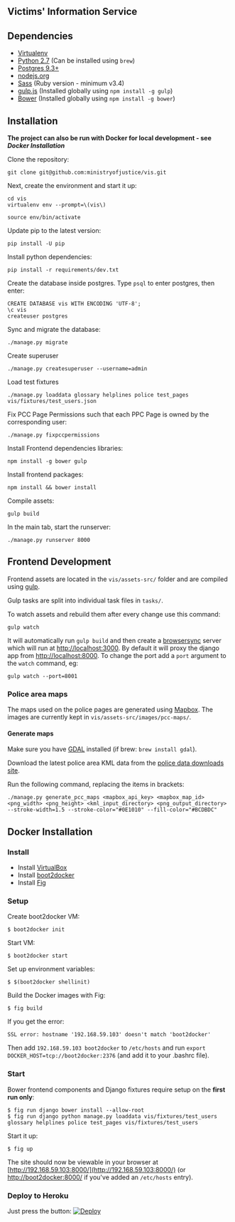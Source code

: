 Victims' Information Service
----------------------------

## Dependencies

- [Virtualenv](http://www.virtualenv.org/en/latest/)
- [Python 2.7](http://www.python.org/) (Can be installed using `brew`)
- [Postgres 9.3+](http://www.postgresql.org/)
- [nodejs.org](http://nodejs.org/)
- [Sass](http://sass-lang.com/) (Ruby version - minimum v3.4)
- [gulp.js](http://gulpjs.com/) (Installed globally using `npm install -g gulp`)
- [Bower](http://bower.io/) (Installed globally using `npm install -g bower`)

## Installation

**The project can also be run with Docker for local development - see _Docker Installation_**

Clone the repository:
```
git clone git@github.com:ministryofjustice/vis.git
```

Next, create the environment and start it up:
```
cd vis
virtualenv env --prompt=\(vis\)

source env/bin/activate
```

Update pip to the latest version:
```
pip install -U pip
```

Install python dependencies:
```
pip install -r requirements/dev.txt
```

Create the database inside postgres. Type `psql` to enter postgres, then enter:
```
CREATE DATABASE vis WITH ENCODING 'UTF-8';
\c vis
createuser postgres
```

Sync and migrate the database:
```
./manage.py migrate
```

Create superuser
```
./manage.py createsuperuser --username=admin
```

Load test fixtures
```
./manage.py loaddata glossary helplines police test_pages vis/fixtures/test_users.json
```

Fix PCC Page Permissions such that each PPC Page is owned by the corresponding user:
```
./manage.py fixpccpermissions
```

Install Frontend dependencies libraries:
```
npm install -g bower gulp
```

Install frontend packages:
```
npm install && bower install
```

Compile assets:
```
gulp build
```

In the main tab, start the runserver:
```
./manage.py runserver 8000
```

## Frontend Development

Frontend assets are located in the `vis/assets-src/` folder and are compiled using [gulp](http://gulpjs.com/).

Gulp tasks are split into individual task files in `tasks/`.

To watch assets and rebuild them after every change use this command:

```
gulp watch
```

It will automatically run `gulp build` and then create a [browsersync](http://www.browsersync.io/) server which will run at [http://localhost:3000](http://localhost:3000). By default it will proxy the django app from [http://localhost:8000](http://localhost:8000). To change the port add a `port` argument to the `watch` command, eg:
```
gulp watch --port=8001
```

### Police area maps

The maps used on the police pages are generated using [Mapbox](https://www.mapbox.com/). The images are currently kept in `vis/assets-src/images/pcc-maps/`. 

#### Generate maps

Make sure you have [GDAL](http://www.gdal.org/) installed (if brew: `brew install gdal`).

Download the latest police area KML data from the [police data downloads site](http://data.police.uk/data/kmls/).

Run the following command, replacing the items in brackets:

```
./manage.py generate_pcc_maps <mapbox_api_key> <mapbox_map_id> <png_width> <png_height> <kml_input_directory> <png_output_directory> --stroke-width=1.5 --stroke-color="#0E1010" --fill-color="#BCDBDC"
```

## Docker Installation

### Install

* Install [VirtualBox](https://www.virtualbox.org/wiki/Downloads)
* Install [boot2docker](http://boot2docker.io)
* Install [Fig](http://www.fig.sh)

### Setup

Create boot2docker VM:

```
$ boot2docker init
```

Start VM:

```
$ boot2docker start
```

Set up environment variables:

```
$ $(boot2docker shellinit)
```

Build the Docker images with Fig:

```
$ fig build
```

If you get the error: 

```
SSL error: hostname '192.168.59.103' doesn't match 'boot2docker'
```

Then add `192.168.59.103 boot2docker` to `/etc/hosts` and run `export DOCKER_HOST=tcp://boot2docker:2376` (and add it to your .bashrc file).

### Start

Bower frontend components and Django fixtures require setup on the **first run only**:

```
$ fig run django bower install --allow-root
$ fig run django python manage.py loaddata vis/fixtures/test_users glossary helplines police test_pages vis/fixtures/test_users
```

Start it up:

```
$ fig up
```

The site should now be viewable in your browser at [http://192.168.59.103:8000/](http://192.168.59.103:8000/) (or [http://boot2docker:8000/](http://boot2docker:8000/) if you've added an `/etc/hosts` entry).

### Deploy to Heroku
Just press the button:
[![Deploy](https://www.herokucdn.com/deploy/button.png)](https://heroku.com/deploy)
